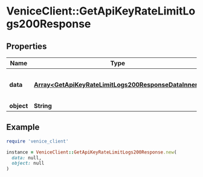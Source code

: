 # VeniceClient::GetApiKeyRateLimitLogs200Response

## Properties

| Name | Type | Description | Notes |
| ---- | ---- | ----------- | ----- |
| **data** | [**Array&lt;GetApiKeyRateLimitLogs200ResponseDataInner&gt;**](GetApiKeyRateLimitLogs200ResponseDataInner.md) | The last 50 rate limit logs for the account. |  |
| **object** | **String** |  |  |

## Example

```ruby
require 'venice_client'

instance = VeniceClient::GetApiKeyRateLimitLogs200Response.new(
  data: null,
  object: null
)
```

